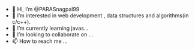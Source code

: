 - 👋 Hi, I’m @PARASnagpal99
- 👀 I’m interested in web development ,  data structures and algorithms(in c/c++). 
- 🌱 I’m currently learning javas... 
- 💞️ I’m looking to collaborate on ...
- 📫 How to reach me ...

<!---
PARASnagpal99/PARASnagpal99 is a ✨ special ✨ repository because its `README.md` (this file) appears on your GitHub profile.
You can click the Preview link to take a look at your changes.
--->

